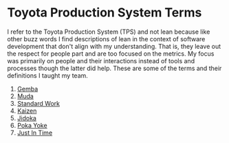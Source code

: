 # Toyota Production System Terms

I refer to the Toyota Production System (TPS) and not lean because like other buzz words I find descriptions of lean in the context of software development that don't align with my understanding. That is, they leave out the respect for people part and are too focused on the metrics. 
My focus was primarily on people and their interactions instead of tools and processes though the latter did help. 
These are some of the terms and their definitions I taught my team.

1. [Gemba](https://farhan5248.github.io/Toyota-Production-System-Terms/Gemba.md)
2. [Muda](https://farhan5248.github.io/Toyota-Production-System-Terms/Muda.md)
3. [Standard Work](https://farhan5248.github.io/Toyota-Production-System-Terms/StandardWork.md)
4. [Kaizen](https://farhan5248.github.io/Toyota-Production-System-Terms/Kaizen.md)
5. [Jidoka](https://farhan5248.github.io/Toyota-Production-System-Terms/Jidoka.md)
6. [Poka Yoke](https://farhan5248.github.io/Toyota-Production-System-Terms/PokaYoke.md)
7. [Just In Time](https://farhan5248.github.io/Toyota-Production-System-Terms/JustInTime.md)